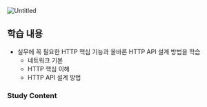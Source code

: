 ![Untitled](https://github.com/Heo-y-y/development-blog/assets/112863029/59eda9fd-3817-445a-abb1-befff4ce5025)

## 학습 내용
- 실무에 꼭 필요한 HTTP 핵심 기능과 올바른 HTTP API 설계 방법을 학습
  - 네트워크 기본
  - HTTP 핵심 이해
  - HTTP API 설계 방법

### Study Content
